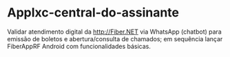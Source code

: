 # AppIxc-central-do-assinante
Validar atendimento digital da http://Fiber.NET  via WhatsApp (chatbot) para emissão de boletos e abertura/consulta de chamados; em sequência lançar FiberAppRF Android com funcionalidades básicas.
